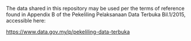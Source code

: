 The data shared in this repository may be used per the terms of reference found in Appendix B of the Pekeliling Pelaksanaan Data Terbuka Bil.1/2015, accessible here:

https://www.data.gov.my/p/pekeliling-data-terbuka
